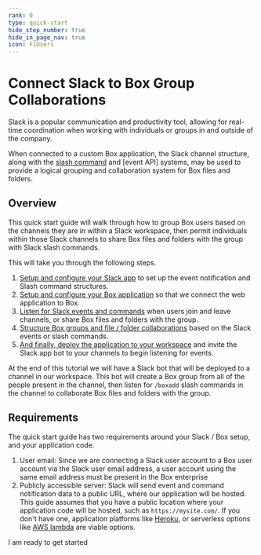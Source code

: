 ```yaml
---
rank: 0
type: quick-start
hide_step_number: true
hide_in_page_nav: true
icon: FiUsers
---
```


# Connect Slack to Box Group Collaborations

Slack is a popular communication and productivity tool, allowing for real-time
coordination when working with individuals or groups in and outside of the
company. 

When connected to a custom Box application, the Slack channel structure, along
with the [slash command][slack-slash-commands] and [event API] systems, may be
used to provide a logical grouping and collaboration system for Box files and
folders.

## Overview

This quick start guide will walk through how to group Box users based on the
channels they are in within a Slack workspace, then permit individuals within
those Slack channels to share Box files and folders with the group with Slack
slash commands.

This will take you through the following steps.

1. [Setup and configure your Slack app][step1] to set up the event notification
 and Slash command structures. 
1. [Setup and configure your Box application][step2] so that we connect the web
 application to Box. 
1. [Listen for Slack events and commands][step3] when users join and leave
 channels, or share Box files and folders with the group.
1. [Structure Box groups and file / folder collaborations][step4] based on the
 Slack events or slash commands. 
1. [And finally, deploy the application to your workspace][step5] and invite
 the Slack app bot to your channels to begin listening for events.

At the end of this tutorial we will have a Slack bot that will be deployed to a
channel in our workspace. This bot will create a Box group from all of the
people present in the channel, then listen for `/boxadd` slash commands in the
channel to collaborate Box files and folders with the group.

## Requirements

The quick start guide has two requirements around your Slack / Box setup, and
your application code.

1. User email: Since we are connecting a Slack user account to a Box user
 account via the Slack user email address, a user account using the same email
 address must be present in the Box enterprise 
1. Publicly accessible server: Slack will send event and command notification
 data to a public URL, where our application will be hosted. This guide assumes
 that you have a public location where your application code will be hosted,
 such as `https://mysite.com/`. If you don't have one, application platforms
 like [Heroku][heroku], or serverless options like [AWS lambda][aws-lambda] are
 viable options.

<Next>
  I am ready to get started
</Next>

[slack-slash-commands]: https://api.slack.com/apps/A0155185TT3/slash-commands
[slack-event-api]: https://api.slack.com/events-api
[step1]: g://collaborations/connect-slack-to-group-collabs/configure-slack
[step2]: g://collaborations/connect-slack-to-group-collabs/configure-box
[step3]: g://collaborations/connect-slack-to-group-collabs/scaffold-application-code
[step4]: g://collaborations/connect-slack-to-group-collabs/handle-slack-events
[step5]: g://collaborations/connect-slack-to-group-collabs/connect-box-functions
[step6]: g://collaborations/connect-slack-to-group-collabs/test-bot
[heroku]: https://heroku.com/
[aws-lambda]: https://aws.amazon.com/lambda/